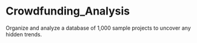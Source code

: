 # Crowdfunding_Analysis
Organize and analyze a database of 1,000 sample projects to uncover any hidden trends.
